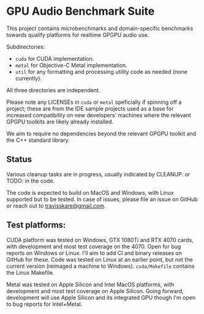 # GPU Audio Benchmark Suite

This project contains microbenchmarks and domain-specific benchmarks towards qualify platforms for realtime GPGPU audio use. 

Subdirectories:

- `cuda` for CUDA implementation.
- `metal` for Objective-C Metal implementation. 
- `util` for any formatting and processing utility code as needed (none currently).

All three directories are independent.

Please note any LICENSEs in `cuda` or `metal` speficially if spinning off a project;
these are from the IDE sample projects used as a base for increased compatibility on new developers' machines where
the relevant GPGPU toolkits are likely already installed.

We aim to require no dependencies beyond the relevant GPGPU toolkit and the C++ standard library.

## Status

Various cleanup tasks are in progress, usually indicated by CLEANUP: or TODO: in the code.

The code is expected to build on MacOS and Windows, with Linux supported but to be tested. In case of issues, please file an issue on GitHub or reach out to travisskare@gmail.com.

## Test platforms:

CUDA platform was tested on Windows, GTX 1080Ti and RTX 4070 cards, with development and most test coverage on the 4070. Open for bug reports on Windows or Linux. I'll aim to add CI and binary releases on GitHub for these.
Code was tested on Linux at an earlier point, but not the current version (reimaged a machine to Windows). `cuda/Makefile` contains the Linux Makefile.

Metal was tested on Apple Silicon and Intel MacOS platforms, with development and most test coverage on Apple Silicon. Going forward, development will use Apple Silicon and its integrated GPU though I'm open to bug reports for Intel+Metal.
